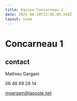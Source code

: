 ```yaml
---
title: Équipe Concarneau 1
date: 2025-06-19T13:56:09.594Z
layout: team
---
```


# Concarneau 1



## contact 

Mathieu Gargam

 06 48 89 28 14

mgargam@laposte.net

